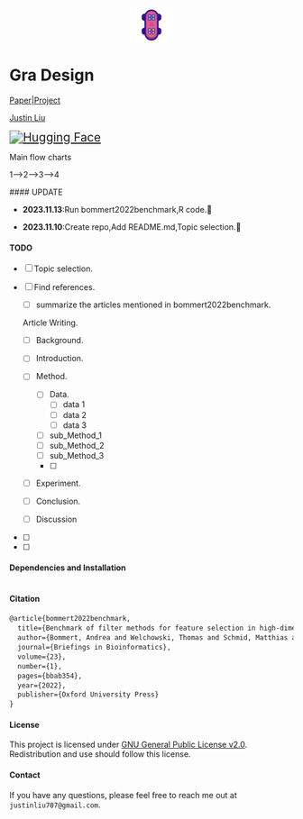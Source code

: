 <p align="center">
    <img height="60px" width="60px" src="assets/Skateboard.svg" />
</p>


# Gra Design

[Paper]()|[Project]()

[Justin Liu](https://justin-12138.github.io/)

[<img src="https://img.shields.io/badge/Demo-%F0%9F%A4%97%20Hugging%20Face-b" alt="Hugging Face" style="zoom: 150%;" />]()

Main flow charts

<p>
    1-->2-->3-->4
</p>
#### UPDATE

+ **2023.11.13**:Run bommert2022benchmark,R code.:signal_strength:

+ **2023.11.10**:Create repo,Add README.md,Topic selection.:arrow_up_small:

#### TODO

- [ ] Topic selection.

- [ ] Find references.

  - [ ] summarize the articles  mentioned in bommert2022benchmark.

  Article Writing.

  - [ ] Background.

  - [ ] Introduction.
  - [ ] Method.
    - [ ] Data.
      - [ ] data 1
      - [ ] data 2
      - [ ] data 3
    - [ ] sub_Method_1
    - [ ] sub_Method_2
    - [ ] sub_Method_3
    - [ ] 
  - [ ] Experiment.
  - [ ] Conclusion.
  - [ ] Discussion

- [ ] 

- [ ] 



#### Dependencies and Installation

```latex
```



#### Citation

```latex
@article{bommert2022benchmark,
  title={Benchmark of filter methods for feature selection in high-dimensional gene expression survival data},
  author={Bommert, Andrea and Welchowski, Thomas and Schmid, Matthias and Rahnenf{\"u}hrer, J{\"o}rg},
  journal={Briefings in Bioinformatics},
  volume={23},
  number={1},
  pages={bbab354},
  year={2022},
  publisher={Oxford University Press}
}
```

#### License

This project is licensed under <a rel="license" href="https://github.com/Justin-12138/bio_if/blob/main/LICENSE">GNU General Public License v2.0</a>. Redistribution and use should follow this license.

#### Contact

If you have any questions, please feel free to reach me out at `justinliu707@gmail.com`. 
